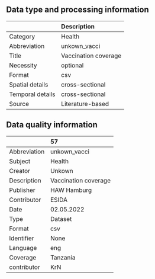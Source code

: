 ## Data type and processing information 

|                  | Description          |
|:-----------------|:---------------------|
| Category         | Health               |
| Abbreviation     | unkown_vacci         |
| Title            | Vaccination coverage |
| Necessity        | optional             |
| Format           | csv                  |
| Spatial details  | cross-sectional      |
| Temporal details | cross-sectional      |
| Source           | Literature-based     |

## Data quality information 

|              | 57                   |
|:-------------|:---------------------|
| Abbreviation | unkown_vacci         |
| Subject      | Health               |
| Creator      | Unkown               |
| Description  | Vaccination coverage |
| Publisher    | HAW Hamburg          |
| Contributor  | ESIDA                |
| Date         | 02.05.2022           |
| Type         | Dataset              |
| Format       | csv                  |
| Identifier   | None                 |
| Language     | eng                  |
| Coverage     | Tanzania             |
| contributor  | KrN                  |